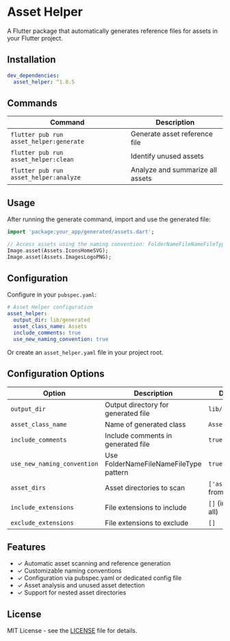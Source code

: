 # Asset Helper

A Flutter package that automatically generates reference files for assets in your Flutter project.

## Installation

```yaml
dev_dependencies:
  asset_helper: ^1.0.5
```

## Commands

| Command | Description |
|---------|-------------|
| `flutter pub run asset_helper:generate` | Generate asset reference file |
| `flutter pub run asset_helper:clean` | Identify unused assets |
| `flutter pub run asset_helper:analyze` | Analyze and summarize all assets |

## Usage

After running the generate command, import and use the generated file:

```dart
import 'package:your_app/generated/assets.dart';

// Access assets using the naming convention: FolderNameFileNameFileType
Image.asset(Assets.IconsHomeSVG);
Image.asset(Assets.ImagesLogoPNG);
```

## Configuration

Configure in your `pubspec.yaml`:

```yaml
# Asset Helper configuration
asset_helper:
  output_dir: lib/generated
  asset_class_name: Assets
  include_comments: true
  use_new_naming_convention: true
```

Or create an `asset_helper.yaml` file in your project root.

## Configuration Options

| Option | Description | Default |
|--------|-------------|---------|
| `output_dir` | Output directory for generated file | `lib/generated` |
| `asset_class_name` | Name of generated class | `Assets` |
| `include_comments` | Include comments in generated file | `true` |
| `use_new_naming_convention` | Use FolderNameFileNameFileType pattern | `true` |
| `asset_dirs` | Asset directories to scan | `['assets']` or from pubspec |
| `include_extensions` | File extensions to include | `[]` (include all) |
| `exclude_extensions` | File extensions to exclude | `[]` |

## Features

- ✓ Automatic asset scanning and reference generation
- ✓ Customizable naming conventions
- ✓ Configuration via pubspec.yaml or dedicated config file
- ✓ Asset analysis and unused asset detection
- ✓ Support for nested asset directories

## License

MIT License - see the [LICENSE](LICENSE) file for details. 